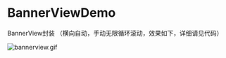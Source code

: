 # BannerViewDemo
BannerView封装 （横向自动，手动无限循环滚动，效果如下，详细请见代码）

![bannerview.gif](http://upload-images.jianshu.io/upload_images/2510928-6214db393819b936.gif?imageMogr2/auto-orient/strip)

